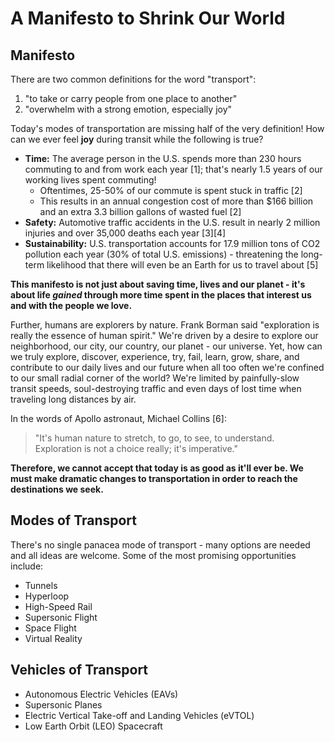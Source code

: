 # A Manifesto to Shrink Our World
## Manifesto
There are two common definitions for the word "transport":

 1. "to take or carry people from one place to another"
 2. "overwhelm with a strong emotion, especially joy"

Today's modes of transportation are missing half of the very definition! How can we ever feel **joy** during transit while the following is true?

 * **Time:** The average person in the U.S. spends more than 230 hours commuting to and from work each year [1]; that's nearly 1.5 years of our working lives spent commuting!
   * Oftentimes, 25-50% of our commute is spent stuck in traffic [2]
   * This results in an annual congestion cost of more than $166 billion and an extra 3.3 billion gallons of wasted fuel [2]
 * **Safety:** Automotive traffic accidents in the U.S. result in nearly 2 million injuries and over 35,000 deaths each year [3][4]
 * **Sustainability:** U.S. transportation accounts for 17.9 million tons of CO2 pollution each year (30% of total U.S. emissions) - threatening the long-term likelihood that there will even be an Earth for us to travel about [5]

**This manifesto is not just about saving time, lives and our planet - it's about life _gained_ through more time spent in the places that interest us and with the people we love.**

Further, humans are explorers by nature. Frank Borman said "exploration is really the essence of human spirit." We're driven by a desire to explore our neighborhood, our city, our country, our planet - our universe. Yet, how can we truly explore, discover, experience, try, fail, learn, grow, share, and contribute to our daily lives and our future when all too often we're confined to our small radial corner of the world? We're limited by painfully-slow transit speeds, soul-destroying traffic and even days of lost time when traveling long distances by air.

In the words of Apollo astronaut, Michael Collins [6]:

> "It's human nature to stretch, to go, to see, to understand.<br>
Exploration is not a choice really; it's imperative."

**Therefore, we cannot accept that today is as good as it'll ever be. We must make dramatic changes to transportation in order to reach the destinations we seek.**

## Modes of Transport
There's no single panacea mode of transport - many options are needed and all ideas are welcome. Some of the most promising opportunities include:

 * Tunnels
 * Hyperloop
 * High-Speed Rail
 * Supersonic Flight
 * Space Flight
 * Virtual Reality

## Vehicles of Transport
 * Autonomous Electric Vehicles (EAVs)
 * Supersonic Planes
 * Electric Vertical Take-off and Landing Vehicles (eVTOL)
 * Low Earth Orbit (LEO) Spacecraft
